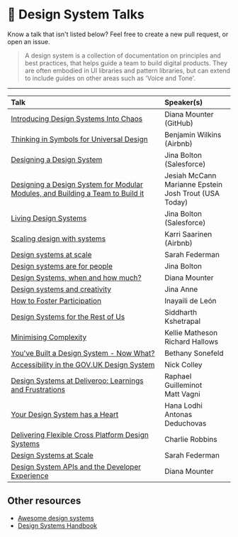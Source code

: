 # 🍿 Design System Talks

Know a talk that isn't listed below? Feel free to create a new pull request, or open an issue.

> A design system is a collection of documentation on principles and best practices, that helps guide a team to build digital products. They are often embodied in UI libraries and pattern libraries, but can extend to include guides on other areas such as 'Voice and Tone'.

---

| Talk                                                                                                                          | Speaker(s)                                                      |
| :---------------------------------------------------------------------------------------------------------------------------- | :-------------------------------------------------------------- |
| [Introducing Design Systems Into Chaos](https://www.youtube.com/watch?v=FZSi1bK-BRM)                                          | Diana Mounter (GitHub)                                          |
| [Thinking in Symbols for Universal Design](https://www.youtube.com/watch?v=z5XxgxBz3Fo)                                       | Benjamin Wilkins (Airbnb)                                       |
| [Designing a Design System](https://www.youtube.com/watch?v=7hYOLLO2gc4)                                                      | Jina Bolton (Salesforce)                                        |
| [Designing a Design System for Modular Modules, and Building a Team to Build it](https://www.youtube.com/watch?v=WsfK5rccXr4) | Jesiah McCann <br> Marianne Epstein <br> Josh Trout (USA Today) |
| [Living Design Systems](https://www.youtube.com/watch?v=-CRp5Cx7NZw)                                                          | Jina Bolton (Salesforce)                                        |
| [Scaling design with systems](https://www.youtube.com/watch?v=TuLY1cYM57g)                                                    | Karri Saarinen (Airbnb)                                         |
| [Design systems at scale](https://www.youtube.com/watch?v=kq48beOtJyc)                                                        | Sarah Federman                                                  |
| [Design systems are for people](https://www.youtube.com/watch?v=ldCTZdyCy1k)                                                  | Jina Bolton                                                     |
| [Design Systems, when and how much?](https://www.youtube.com/watch?v=Hx02SaL_IH0)                                             | Diana Mounter                                                   |
| [Design systems and creativity](https://www.youtube.com/watch?v=BmrDrW93Knw)                                                  | Jina Anne                                                       |
| [How to Foster Participation](https://www.youtube.com/watch?v=6xZHHHgTt9A)                                                    | Inayaili de León                                                |
| [Design Systems for the Rest of Us](https://www.youtube.com/watch?v=60tmvBW1kfc)                                              | Siddharth Kshetrapal                                            |
| [Minimising Complexity](https://www.youtube.com/watch?v=cG8ysSVdd5c)                                                          | Kellie Matheson <br> Richard Hallows                            |
| [You've Built a Design System - Now What?](https://www.youtube.com/watch?v=MPr4DrNIeKQ)                                       | Bethany Sonefeld                                                |
| [Accessibility in the GOV.UK Design System](https://www.youtube.com/watch?v=OeyMEDPnPcE)                                      | Nick Colley                                                     |
| [Design Systems at Deliveroo: Learnings and Frustrations](https://www.youtube.com/watch?v=6C0yvuWJc84)                        | Raphael Guilleminot <br> Matt Vagni                             |
| [Your Design System has a Heart](https://www.youtube.com/watch?v=j4tiAW2GQHM)                                                 | Hana Lodhi <br> Antonas Deduchovas                              |
| [Delivering Flexible Cross Platform Design Systems](https://www.youtube.com/watch?v=LuZBzaAWtTE)                              | Charlie Robbins                                                 |
| [Design Systems at Scale](https://www.youtube.com/watch?v=BltrdvKsrsM)                                                        | Sarah Federman                                                  |
| [Design System APIs and the Developer Experience](https://www.youtube.com/watch?v=hftvh9SNEZQ)                                | Diana Mounter                                                   |

## Other resources

- [Awesome design systems](https://github.com/alexpate/awesome-design-systems)
- [Design Systems Handbook](https://www.designbetter.co/design-systems-handbook)
